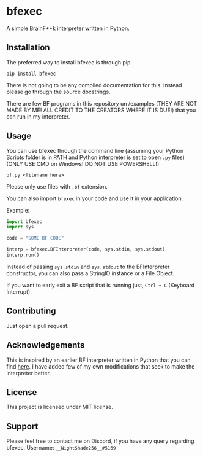 # bfexec

A simple BrainF**k interpreter written in Python.

## Installation

The preferred way to install bfexec is through pip

`pip install bfexec`

There is not going to be any compiled documentation for this.
Instead please go through the source docstrings.

There are few BF programs in this repository un /examples (THEY ARE NOT MADE BY ME! ALL CREDIT TO THE CREATORS WHERE IT IS DUE!)
that you can run in my interpreter.

## Usage

You can use bfexec through the command line (assuming your Python Scripts folder is in PATH and Python interpreter
is set to open `.py` files)
(ONLY USE CMD on Windows! DO NOT USE POWERSHELL!)

`bf.py <filename here>`

Please only use files with `.bf` extension.

You can also import `bfexec` in your code and use it in your application.

Example:

```python
import bfexec
import sys

code = "SOME BF CODE"

interp = bfexec.BFInterpreter(code, sys.stdin, sys.stdout)
interp.run()
```

Instead of passing `sys.stdin` and `sys.stdout` to the BFInterpreter constructor, you can also
pass a StringIO instance or a File Object.

If you want to early exit a BF script that is running just, `Ctrl + C` (Keyboard Interrupt).

## Contributing

Just open a pull request.

## Acknowledgements

This is inspired by an earlier BF interpreter written in Python that you can find [here](https://github.com/Shubbler/PyFuck).
I have added few of my own modifications that seek to make the interpreter better.

## License

This project is licensed under MIT license.

## Support

Please feel free to contact me on Discord, if you have any query regarding bfexec.
Username: `__NightShade256__#5169`
